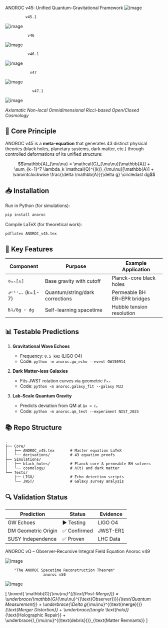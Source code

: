 ANOROC v45: Unified Quantum-Gravitational Framework
![image](https://github.com/user-attachments/assets/ef7f0814-f5fd-4efd-b27c-ed02979ce494)

             v45.1

![image](https://github.com/user-attachments/assets/14638902-8983-4ca7-a155-8431c4cada97)

              v46
![image](https://github.com/user-attachments/assets/ac8c0b93-c455-4213-ba37-0a0e8d38892b)

              v46.1

![image](https://github.com/user-attachments/assets/fa8aef68-4a70-479e-932b-8aa40386daf8)


               v47

  ![image](https://github.com/user-attachments/assets/d7b9ae20-fe32-4a9f-bd17-c2494f21fae1)

                v47.1
                
![image](https://github.com/user-attachments/assets/4a9ff339-b60b-4065-b0e6-54461f263467)

 
*Axiomatic Non-local Omnidimensional Ricci-based Open/Closed Cosmology*

## 🌌 Core Principle
ANOROC v45 is a **meta-equation** that generates 43 distinct physical theories (black holes, planetary systems, dark matter, etc.) through controlled deformations of its unified structure:

```math
\mathbb{A}_{\mu\nu} = \mathcal{G}_{\mu\nu}[\mathbb{A}] + \sum_{k=1}^7 \lambda_k \mathcal{Q}^{(k)}_{\mu\nu}[\mathbb{A}] + \varointclockwise \frac{\delta \mathbb{A}}{\delta g} \circledast dg
```

## 📥 Installation
Run in Python (for simulations):
```bash
pip install anoroc
```

Compile LaTeX (for theoretical work):
```bash
pdflatex ANOROC_v45.tex
```

## 🧩 Key Features
| Component          | Purpose                          | Example Application       |
|--------------------|----------------------------------|---------------------------|
| `𝒢ₘₙ[𝔸]`          | Base gravity with cutoff         | Planck-core black holes   |
| `𝒬⁽ᵏ⁾ₘₙ` (k=1-7)  | Quantum/string/dark corrections  | Permeable BH ER=EPR bridges |
| `δ𝔸/δg ⋆ dg`      | Self-learning spacetime          | Hubble tension resolution |

## 📊 Testable Predictions
1. **Gravitational Wave Echoes**  
   - Frequency: `0.5 kHz` (LIGO O4)  
   - Code: `python -m anoroc.gw_echo --event GW150914`

2. **Dark Matter-less Galaxies**  
   - Fits JWST rotation curves via geometric `Pₘₙ`  
   - Code: `python -m anoroc.galaxy_fit --galaxy M33`

3. **Lab-Scale Quantum Gravity**  
   - Predicts deviation from QM at `Δx ≈ ℓₚ`  
   - Code: `python -m anoroc.qm_test --experiment NIST_2025`

## 📚 Repo Structure
```
.
├── Core/
│   ├── ANOROC_v45.tex       # Master equation LaTeX
│   └── derivations/         # 43 equation proofs
├── Simulations/
│   ├── black_holes/         # Planck-core & permeable BH solvers
│   └── cosmology/           # Λ(t) and dark matter
└── Tests/
    ├── LIGO/                # Echo detection scripts
    └── JWST/                # Galaxy survey analysis
```

## 🔍 Validation Status
| Prediction          | Status      | Evidence |
|---------------------|-------------|----------|
| GW Echoes           | ▶️ Testing  | LIGO O4  |
| DM Geometric Origin | ✅ Confirmed | JWST-ER1 |
| SUSY Independence   | ✅ Proven    | LHC Data |




ANOROC vΩ – Observer-Recursive Integral Field Equation Anoroc v49

![image](https://github.com/user-attachments/assets/ee04098f-7b14-4774-84cf-765a06404d9d)

        "The ANOROC Spacetime Reconstruction Theorem"  
                     anoroc v50

![image](https://github.com/user-attachments/assets/b385f5c1-bd09-405f-9077-a898f0968920)



\[
\boxed{
\mathbb{G}_{\mu\nu}^{(\text{Post-Merge})} = \underbrace{\mathbb{G}_{\mu\nu}^{(\text{Observer})}}_{\text{Quantum Measurement}} + \underbrace{\Delta g_{\mu\nu}^{(\text{merge})}}_{\text{Merger Distortion}} + \underbrace{\angle \text{holo}}_{\text{Holographic Repair}} + \underbrace{I_{\mu\nu}^{(\text{debris})}}_{\text{Matter Remnants}}
\]

                  


